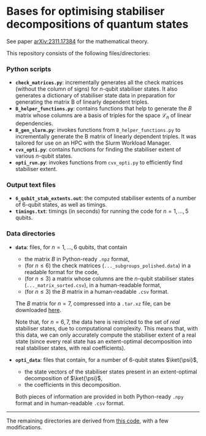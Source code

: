 # Bases for optimising stabiliser decompositions of quantum states

See paper [arXiv:2311.17384](https://arxiv.org/abs/2311.17384) for the mathematical theory.

This repository consists of the following files/directories:

### Python scripts
- **`check_matrices.py`**: incrementally generates all the check matrices (without the column of signs) for
$n$-qubit stabiliser states. It also generates a dictionary of stabiliser state
data in preparation for generating the matrix B of linearly dependent triples.
- **`B_helper_functions.py`**: contains functions that help to generate the $B$ matrix whose columns are a basis of triples for the space $\mathcal{L}_n$ of linear dependencies.
- **`B_gen_slurm.py`**: invokes functions from `B_helper_functions.py` to incrementally generate the B matrix of linearly dependent triples. It was tailored for use on an HPC with the Slurm Workload Manager.
- **`cvx_opti.py`**: contains functions for finding the stabiliser extent of various $n$-qubit states.
- **`opti_run.py`**: invokes functions from `cvx_opti.py` to efficiently find stabiliser extent.

### Output text files
- **`6_qubit_stab_extents.out`**: the computed stabiliser extents of a number of 6-qubit states, as well as timings.
- **`timings.txt`**: timings (in seconds) for running the code for $n = 1, \ldots, 5$ qubits.

### Data directories
- **`data`**: files, for $n = 1, \ldots, 6$ qubits, that contain
    - the matrix $B$ in Python-ready `.npz` format,
    - (for $n \leq 6$) the check matrices (`..._subgroups_polished.data`) in a readable format for the code,
    - (for $n \leq 3$) a matrix whose columns are the $n$-qubit stabiliser states (`..._matrix_sorted.csv`), in a human-readable format,
    - (for $n \leq 3$) the $B$ matrix in a human-readable `.csv` format.

  The $B$ matrix for $n=7$, compressed into a `.tar.xz` file, can be downloaded [here](https://drive.google.com/file/d/1dwBClesdz-UZ-IGLavsw5JPkrXjFCNvd/view?usp=drive_link).

  Note that, for $n = 6,7$, the data here is restricted to the set of *real* stabiliser states, due to computational complexity. This means that, with this data, we can only accurately compute the stabiliser extent of a real state (since every real state has an extent-optimal decomposition into real stabiliser states, with real coefficients).
- **`opti_data`**: files that contain, for a number of 6-qubit states $\ket{\psi}$,
    - the state vectors of the stabiliser states present in an extent-optimal decomposition of $\ket{\psi}$,
    - the coefficients in this decomposition.

  Both pieces of information are provided in both Python-ready `.npy` format and in human-readable `.csv` format.

---

The remaining directories are derived from [this code](https://github.com/WilfredSalmon/Stabiliser), with a few modifications.